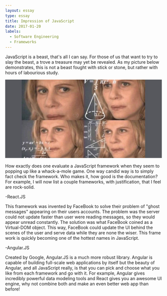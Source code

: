 ```yaml
---
layout: essay
type: essay
title: Impression of JavaScript
date: 2017-01-20
labels:
  - Software Engineering
  - Frameworks
---
```




JavaScript is a beast, that's all I can say. For those of us that want to try to slay the beast, a trove a treasure may yet be revealed.
As my picture below demonstrates, this is not a beast fought with stick or stone, but rather with hours of labourious study.

<img class="ui centered medium image" src="../images/numbers.jpg">

How exactly does one evaluate a JavaScript framework when they seem to popping up like a whack-a-mole game. One way candid way is to simply fact check the framework. Who makes it, how good is the documentation? For example, I will now list a couple frameworks, with justification, that I feel are rock-solid.

-React.JS

This framework was invented by FaceBook to solve their problem of "ghost messages" appearing on their users accounts. The problem was the server could not update faster than user were reading messages, so they would appear unread constantly. The solution was what FaceBook coined as a Virtual-DOM object. This way, FaceBook could update the UI behind the scenes of the user and serve data while they are none the wiser. This frame work is quickly becoming one of the hottest names in JavaScript.

-Angular.JS

Created by Google, Angular.JS is a much more robust library. Angular is capable of building full-scale web applications by itself but the beauty of Angular, and all JavaScript really, is that you can pick and choose what you like from each framework and go with it. For example, Angular gives incredibly powerful data modeling tools and React gives you an awesome UI engine, why not combine both and make an even better web app than before!

